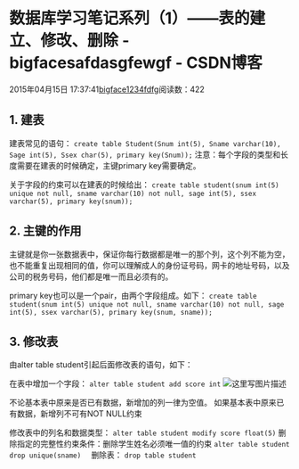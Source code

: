 # 数据库学习笔记系列（1）——表的建立、修改、删除 - bigfacesafdasgfewgf - CSDN博客





2015年04月15日 17:37:41[bigface1234fdfg](https://me.csdn.net/puqutogether)阅读数：422








## 1. 建表

建表常见的语句：
`create table Student(Snum int(5), Sname varchar(10), Sage int(5), Ssex char(5), primary key(Snum));`
注意：每个字段的类型和长度需要在建表的时候确定，主键primary key需要确定。 

关于字段的约束可以在建表的时候给出：
`create table student(snum int(5) unique not null, sname varchar(10) not null, sage int(5), ssex varchar(5), primary key(snum));`
## 2. 主键的作用

主键就是你一张数据表中，保证你每行数据都是唯一的那个列，这个列不能为空，也不能重复出现相同的值，你可以理解成人的身份证号码，网卡的地址号码，以及公司的税务号码，他们都是唯一而且必须有的。 

primary key也可以是一个pair，由两个字段组成。如下：
`create table student(snum int(5) unique not null, sname varchar(10) not null, sage int(5), ssex varchar(5), primary key(snum, sname));`
## 3. 修改表

由alter table student引起后面修改表的语句，如下： 

在表中增加一个字段：
`alter table student add score int`
![这里写图片描述](https://img-blog.csdn.net/20150415173647227)

不论基本表中原来是否已有数据，新增加的列一律为空值。 如果基本表中原来已有数据，新增列不可有NOT NULL约束 

修改表中的列名和数据类型：
`alter table student modify score float(5)`
删除指定的完整性约束条件：删除学生姓名必须唯一值的约束
`alter table student drop unique(sname)  `
删除表：
`drop table student`


